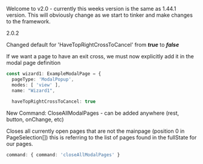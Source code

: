 Welcome to v2.0 - currently this weeks version is the same as 1.44.1 version. This will obviously change as we start to tinker and make changes to the framework.

2.0.2

Changed default for 'HaveTopRightCrossToCancel' from _**true**_ to **_false_**

If we want a page to have an exit cross, we must now explicitly add it in the modal page definition
```typescript
const wizard1: ExampleModalPage = {
  pageType: 'ModalPopup',
  modes: [ 'view' ],
  name: "Wizard1",
  
  haveTopRightCrossToCancel: true

```

New Command: CloseAllModalPages - can be added anywhere (rest, button, onChange, etc)

Closes all currently open pages that are not the mainpage (position 0 in PageSelection[])
this is referring to the list of pages found in the fullState for our pages.
```typescript
command: { command: 'closeAllModalPages' }
```
